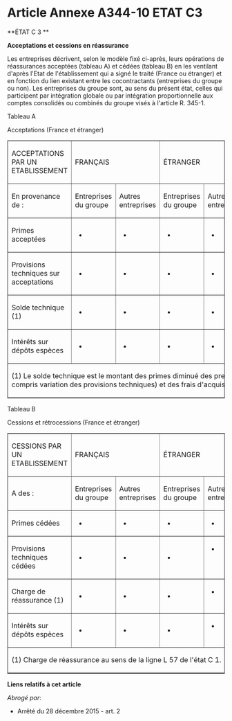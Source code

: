 # Article Annexe A344-10 ETAT C3

**ÉTAT C 3 **

**Acceptations et cessions en réassurance**

Les entreprises décrivent, selon le modèle fixé ci-après, leurs opérations de réassurances acceptées (tableau A) et cédées
(tableau B) en les ventilant d'après l'Etat de l'établissement qui a signé le traité (France ou étranger) et en fonction du
lien existant entre les cocontractants (entreprises du groupe ou non). Les entreprises du groupe sont, au sens du présent
état, celles qui participent par intégration globale ou par intégration proportionnelle aux comptes consolidés ou combinés du
groupe visés à l'article R. 345-1.

Tableau A

Acceptations (France et étranger)

<table cellspacing="0" cellpadding="0" align="center" border="1">
  <tbody>
    <tr>
      <td width="149">

ACCEPTATIONS PAR UN ETABLISSEMENT

</td>
      <td colspan="2" width="192">

FRANÇAIS

</td>
      <td colspan="2" width="204">

ÉTRANGER

</td>
      <td rowspan="2" width="69">

TOTAL

</td>
    </tr>
    <tr>
      <td width="149">

En provenance de :

</td>
      <td width="108">

Entreprises du groupe

</td>
      <td width="84">

Autres entreprises

</td>
      <td width="108">

Entreprises du groupe

</td>
      <td width="96">

Autres entreprises

</td>
    </tr>
    <tr>
      <td width="149">

Primes acceptées

</td>
      <td width="108">

- 

</td>
      <td width="84">

-

</td>
      <td width="108">

-

</td>
      <td width="96">

-

</td>
      <td width="69">

-

</td>
    </tr>
    <tr>
      <td width="149">

Provisions techniques sur acceptations

</td>
      <td width="108">

-

</td>
      <td width="84">

-

</td>
      <td width="108">

-

</td>
      <td width="96">

-

</td>
      <td width="69">

-

</td>
    </tr>
    <tr>
      <td width="149">

Solde technique (1) 

</td>
      <td width="108">

-

</td>
      <td width="84">

-

</td>
      <td width="108">

-

</td>
      <td width="96">

-

</td>
      <td width="69">

-

</td>
    </tr>
    <tr>
      <td width="149">

Intérêts sur dépôts espèces

</td>
      <td width="108">

-

</td>
      <td width="84">

-

</td>
      <td width="108">

-

</td>
      <td width="96">

-

</td>
      <td width="69">

-

</td>
    </tr>
    <tr>
      <td width="614" colspan="6">

(1) Le solde technique est le montant des primes diminué des prestations (y compris variation des provisions techniques) et
des frais d'acquisition.

</td>
    </tr>
  </tbody>
</table>

Tableau B

Cessions et rétrocessions (France et étranger)

<table border="1" cellpadding="0" cellspacing="0" align="center">
  <tbody>
    <tr>
      <td width="173">

CESSIONS PAR UN ETABLISSEMENT

</td>
      <td width="192" colspan="2">

FRANÇAIS

</td>
      <td width="180" colspan="2">

ÉTRANGER

</td>
      <td rowspan="2" width="69">

TOTAL

</td>
    </tr>
    <tr>
      <td width="173">

A des :

</td>
      <td width="96">

Entreprises du groupe

</td>
      <td width="96">

Autres entreprises

</td>
      <td width="96">

Entreprises du groupe

</td>
      <td width="84" valign="top">

Autres entreprises

</td>
    </tr>
    <tr>
      <td width="173">

Primes cédées

</td>
      <td width="96">

-

</td>
      <td width="96">

-

</td>
      <td width="96">

-

</td>
      <td width="84" valign="top">

-

</td>
      <td width="69">

-

</td>
    </tr>
    <tr>
      <td width="173">

Provisions techniques cédées

</td>
      <td width="96">

-

</td>
      <td width="96">

-

</td>
      <td width="96">

-

</td>
      <td width="84" valign="top">

-

</td>
      <td width="69">

-

</td>
    </tr>
    <tr>
      <td width="173">

Charge de réassurance (1)

</td>
      <td width="96">

-

</td>
      <td width="96">

-

</td>
      <td width="96">

-

</td>
      <td width="84" valign="top">

-

</td>
      <td width="69">

-

</td>
    </tr>
    <tr>
      <td width="173">

Intérêts sur dépôts espèces

</td>
      <td width="96">

-

</td>
      <td width="96">

-

</td>
      <td width="96">

-

</td>
      <td width="84" valign="top">

-

</td>
      <td width="69">

-

</td>
    </tr>
    <tr>
      <td colspan="6" width="614">

(1) Charge de réassurance au sens de la ligne L 57 de l'état C 1.

</td>
    </tr>
  </tbody>
</table>

**Liens relatifs à cet article**

_Abrogé par_:

  - Arrêté du 28 décembre 2015 - art. 2
